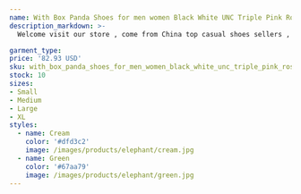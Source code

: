 ```yaml
---
name: With Box Panda Shoes for men women Black White UNC Triple Pink Rose Whisper Easter Green Apple Lilac mens trainer Blue Raspberry Orange Pear
description_markdown: >-
  Welcome visit our store , come from China top casual shoes sellers , provide the most popular sneakers nowadays More style sneakers with many color stock,Synchr onously update the latest available colors Cheaper price that other sellers, big discount for big orders,you can receive coupons from our store The upper is made of leather and mesh, and the rubber outsole has excellent cushioning effect These sneaker are suitable for casual, outdoor jogging, home, office, fitness, shopping and hiking.syi

garment_type:
price: '82.93 USD'
sku: with_box_panda_shoes_for_men_women_black_white_unc_triple_pink_rose_whisper_easter_green_apple_lilac_mens_trainer_blue_raspberry_orange_pear
stock: 10
sizes:
- Small
- Medium
- Large
- XL
styles:
  - name: Cream
    color: '#dfd3c2'
    image: /images/products/elephant/cream.jpg
  - name: Green
    color: '#67aa79'
    image: /images/products/elephant/green.jpg
---
```

